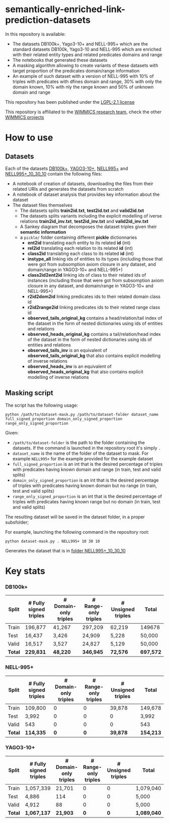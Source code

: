# semantically-enriched-link-prediction-datasets

In this repository is available:

* The datasets DB100k+, Yago3-10+ and NELL-995+ which are the standard datasets DB100k, Yago3-10 and NELL-995 which are enriched with their related entity types and related predicates domains and range
* The notebooks that generated these datasets
* A masking algorithm allowing to create variants of these datasets with target proportion of the predicates domain/range information
* An example of such dataset with a version of NELL-995 with 10% of triples with predicates with dfines domain and range, 30% with only the domain known, 10% with nly the range known and 50% of unknown domain and range

This repository has been published under the [LGPL-2.1 license](./LICENSE) 

This repository is affiliated to the [WIMMICS research team](https://www.inria.fr/fr/wimmics), check the other [WIMMICS projects](https://www.inria.fr/fr/wimmics)

# How to use 

## Datasets

Each of the datasets [DB100k+](./DB100k+), [YAGO3-10+](./YAGO3-10+), [NELL995+](./NELL995+) and [NELL995+_10_30_10](./NELL995+_10_30_10) contain the following files:

* A notebook of creation of datasets, downloading the files from their related URIs and generates the datasets from scratch
* A notebook of dataset analysis that provides key information about the dataset
* The dataset files themselves
    * The datasets splits **train2id.txt**, **test2id.txt** and **valid2id.txt**
    * The datasets splits variants including the explicit modelling of iverse relations **train2id_inv.txt**, **test2id_inv.txt** and **valid2id_inv.txt**
    * A Sankey diagram that decomposes the dataset triples given their **semantic information**
    * a `pickle/` folder containing different __pickle__ dictionnaries
        * **ent2id** translating each entity to its related **id** (int)
        * **rel2id** translating each relation to its related **id** (int)
        * **class2id** translating each class to its related **id** (int)
        * **instype_all** linking ids of entities to its types (including those that were got from subsomption axiom closure in any dataset, and domain/range in YAGO3-10+ and NELL-995+)
        * **class2id2ent2id** linking ids of class to their related ids of instances (including those that were got from subsomption axiom closure in any dataset, and domain/range in YAGO3-10+ and NELL-995+)
        * **r2id2dom2id** linking predicates ids to their related domain class id
        * **r2id2range2id** linking predicates ids to their related range class id
        * **observed_tails_original_kg** contains a head/relation/tail index of the dataset in the form of nested dictionaries using ids of entities and relations
        * **observed_heads_original_kg** contains a tail/relation/head index of the dataset in the form of nested dictionaries using ids of entities and relations
        * **observed_tails_inv** is an equivalent of **observed_tails_original_kg** that also contains explicit modelling of inverse relations
        * **observed_heads_inv** is an equivalent of **observed_heads_original_kg** that also contains explicit modelling of inverse relations
     
## Masking script

The script has the following usage:

```
python /path/to/dataset-mask.py /path/to/dataset-folder dataset_name full_signed_proportion domain_only_signed_proportion range_only_signed_proportion
```

Given:

* `/path/to/dataset-folder` is the path to the folder containing the datasets. If the command is launched in the repository root it's simply `.`
* `dataset_name` is the name of the folder of the dataset to mask. For example `NELL995+` for the example provided for the example dataset
* `full_signed_proportion` is an int that is the desired percentage of triples with predicates having known domain and range (in train, test and valid splits)
* `domain_only_signed_proportion` is an int that is the desired percentage of triples with predicates having known domain but no range (in train, test and valid splits)
* `range_only_signed_proportion` is an int that is the desired percentage of triples with predicates having known range but no domain (in train, test and valid splits)

The resulting dataset will be saved in the dataset folder, in a proper subsfolder;

For example, launching the following command in the repository root:

```
python dataset-mask.py . NELL995+ 10 30 10
```

Generates the dataset that is in [folder NELL995+_10_30_10](./NELL995+_10_30_10)

# Key stats

### DB100k+

|Split|# Fully signed triples|# Domain-only triples|# Range-only triples|# Unsigned triples|Total|
|-----|----------------------|---------------------|--------------------|------------------|-----|
|Train|196,877|41,267|297,209|62,219|149678|
|Test|16,437|3,426|24,909|5,228|50,000|
|Valid|16,517|3,527|24,827|5,129|50,000|
|**Total**|**229,831**|**48,220**|**346,945**|**72,576**|**697,572**|

### NELL-995+

|Split|# Fully signed triples|# Domain-only triples|# Range-only triples|# Unsigned triples|Total|
|-----|----------------------|---------------------|--------------------|------------------|-----|
|Train|109,800|0|0|39,878|149,678|
|Test|3,992|0|0|0|3,992|
|Valid|543|0|0|0|543|
|**Total**|**114,335**|**0**|**0**|**39,878**|**154,213**|

### YAGO3-10+

|Split|# Fully signed triples|# Domain-only triples|# Range-only triples|# Unsigned triples|Total|
|-----|----------------------|---------------------|--------------------|------------------|-----|
|Train|1,057,339|21,701|0|0|1,079,040|
|Test|4,886|114|0|0|5,000|
|Valid|4,912|88|0|0|5,000|
|**Total**|**1,067,137**|**21,903**|**0**|**0**|**1,089,040**|
